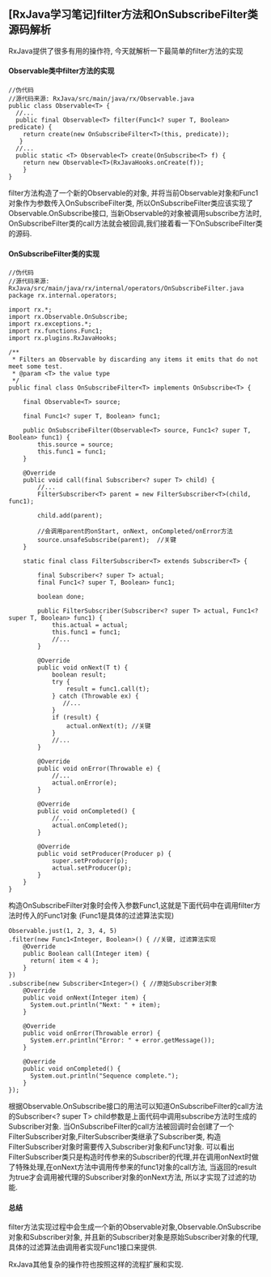 ## [RxJava学习笔记]filter方法和OnSubscribeFilter类源码解析
<!--more-->
RxJava提供了很多有用的操作符, 今天就解析一下最简单的filter方法的实现
#### Observable类中filter方法的实现
```
//伪代码
//源代码来源: RxJava/src/main/java/rx/Observable.java
public class Observable<T> {
  //...
  public final Observable<T> filter(Func1<? super T, Boolean> predicate) {
    return create(new OnSubscribeFilter<T>(this, predicate));
   }
  //...
  public static <T> Observable<T> create(OnSubscribe<T> f) {
    return new Observable<T>(RxJavaHooks.onCreate(f));
    }
}
```
filter方法构造了一个新的Observable的对象, 并将当前Observable对象和Func1对象作为参数传入OnSubscribeFilter类, 所以OnSubscribeFilter类应该实现了Observable.OnSubscribe接口, 当新Observable的对象被调用subscribe方法时, OnSubscribeFilter类的call方法就会被回调,我们接着看一下OnSubscribeFilter类的源码.

#### OnSubscribeFilter类的实现
```
//伪代码
//源代码来源: RxJava/src/main/java/rx/internal/operators/OnSubscribeFilter.java
package rx.internal.operators;

import rx.*;
import rx.Observable.OnSubscribe;
import rx.exceptions.*;
import rx.functions.Func1;
import rx.plugins.RxJavaHooks;

/**
 * Filters an Observable by discarding any items it emits that do not meet some test.
 * @param <T> the value type
 */
public final class OnSubscribeFilter<T> implements OnSubscribe<T> {

    final Observable<T> source;

    final Func1<? super T, Boolean> func1;

    public OnSubscribeFilter(Observable<T> source, Func1<? super T, Boolean> func1) {
        this.source = source;
        this.func1 = func1;
    }

    @Override
    public void call(final Subscriber<? super T> child) {
        //...
        FilterSubscriber<T> parent = new FilterSubscriber<T>(child, func1);

        child.add(parent);

        //会调用parent的onStart, onNext, onCompleted/onError方法
        source.unsafeSubscribe(parent);  //关键
    }

    static final class FilterSubscriber<T> extends Subscriber<T> {

        final Subscriber<? super T> actual;
        final Func1<? super T, Boolean> func1;

        boolean done;

        public FilterSubscriber(Subscriber<? super T> actual, Func1<? super T, Boolean> func1) {
            this.actual = actual;
            this.func1 = func1;
            //...
        }

        @Override
        public void onNext(T t) {
            boolean result;
            try {
                result = func1.call(t);
            } catch (Throwable ex) {
               //...
            }
            if (result) {
                actual.onNext(t); //关键
            } 
            //...
        }

        @Override
        public void onError(Throwable e) {
            //...
            actual.onError(e);
        }

        @Override
        public void onCompleted() {
            //...
            actual.onCompleted();
        }

        @Override
        public void setProducer(Producer p) {
            super.setProducer(p);
            actual.setProducer(p);
        }
    }
}
```
构造OnSubscribeFilter对象时会传入参数Func1,这就是下面代码中在调用filter方法时传入的Func1对象 (Func1是具体的过滤算法实现)
```
Observable.just(1, 2, 3, 4, 5)
.filter(new Func1<Integer, Boolean>() { //关键, 过滤算法实现
    @Override
    public Boolean call(Integer item) {
      return( item < 4 );
    }
})
.subscribe(new Subscriber<Integer>() { //原始Subscriber对象
    @Override
    public void onNext(Integer item) {
      System.out.println("Next: " + item);
    }

    @Override
    public void onError(Throwable error) {
      System.err.println("Error: " + error.getMessage());
    }

    @Override
    public void onCompleted() {
      System.out.println("Sequence complete.");
    }
});
```
根据Observable.OnSubscribe接口的用法可以知道OnSubscribeFilter的call方法的Subscriber<? super T> child参数是上面代码中调用subscribe方法时生成的Subscriber对象.
当OnSubscribeFilter的call方法被回调时会创建了一个FilterSubscriber对象,FilterSubscriber类继承了Subscriber类, 构造FilterSubscriber对象时需要传入Subscriber对象和Func1对象.
可以看出FilterSubscriber类只是构造时传参来的Subscriber的代理,并在调用onNext时做了特殊处理,在onNext方法中调用传参来的func1对象的call方法, 当返回的result 为true才会调用被代理的Subscriber对象的onNext方法, 所以才实现了过滤的功能.
#### 总结
filter方法实现过程中会生成一个新的Observable对象,Observable.OnSubscribe对象和Subscriber对象, 并且新的Subscriber对象是原始Subscriber对象的代理,具体的过滤算法由调用者实现Func1接口来提供.

RxJava其他复杂的操作符也按照这样的流程扩展和实现.
